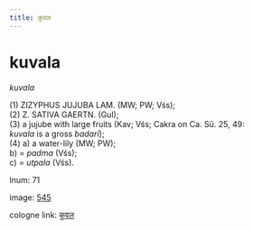 ```yaml
---
title: कुवल
---
```


# kuvala

<i>kuvala</i>  <div n="P" />(1) <bot>ZIZYPHUS JUJUBA LAM.</bot> (MW; PW; Vśs); <div n="P" />(2) <bot>Z. SATIVA GAERTN.</bot> (Gul); <div n="P" />(3) a jujube with large fruits (Kav; Vśs; Cakra on Ca. Sū. 25, 49: <div n="lb" /><i>kuvala</i> is a gross <i>badarī</i>); <div n="P" />(4) a) a water-lily (MW; PW); <div n="lb" />b) = <i>padma</i> (Vśs); <div n="lb" />c) = <i>utpala</i> (Vśs).

lnum: 71

image: [545](https://www.sanskrit-lexicon.uni-koeln.de/scans/csl-apidev/servepdf.php?dict=snp&page=545)

cologne link: [कुवल](https://sanskrit-lexicon.uni-koeln.de/scans/csl-apidev/getword.php?dict=snp&key=कुवल)


